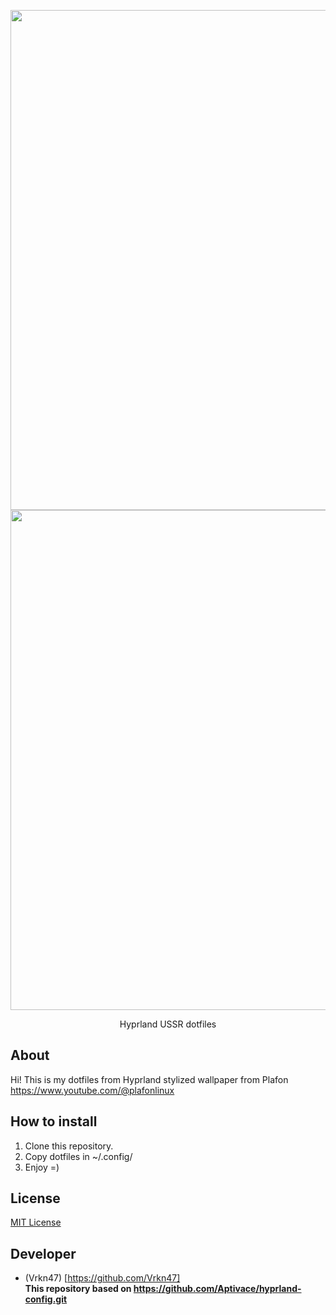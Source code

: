 <p align="center">
 <img src="https://i.ibb.co/BZHmH9L/2024-11-06-212537-hyprshot.png" width="800">
 <img src="https://i.ibb.co/M1tYVpn/2024-11-07-205426-hyprshot.png" width="800">
</p>

<p align="center">
  Hyprland USSR dotfiles
</p>

## About

Hi! This is my dotfiles from Hyprland stylized wallpaper from Plafon https://www.youtube.com/@plafonlinux

## How to install

1. Clone this repository.
2. Copy dotfiles in ~/.config/
3. Enjoy =)


## License

[MIT License]([LICENSE](https://ru.wikipedia.org/wiki/Лицензия_MIT)) 

## Developer

- (Vrkn47) [https://github.com/Vrkn47] <br/>
**This repository based on https://github.com/Aptivace/hyprland-config.git**
